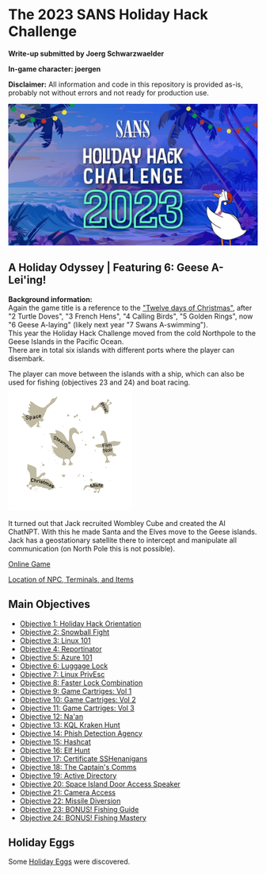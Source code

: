 # The 2023 SANS Holiday Hack Challenge
**Write-up submitted by Joerg Schwarzwaelder**  

**In-game character: joergen** 

**Disclaimer:** All information and code in this repository is provided as-is, probably not without errors and not ready for production use.

![HHC2023 Logo](https://github.com/joergschwarzwaelder/hhc2023/blob/main/images/holidayhack2023.jpg) 

## A Holiday Odyssey | Featuring 6: Geese A-Lei'ing!

**Background information:**  
Again the game title is a reference to the ["Twelve days of Christmas"](https://en.wikipedia.org/wiki/The_Twelve_Days_of_Christmas_%28song%29), after "2 Turtle Doves", "3 French Hens", "4 Calling Birds", "5 Golden Rings", now "6 Geese A-laying" (likely next year "7 Swans A-swimming").  
This year the Holiday Hack Challenge moved from the cold Northpole to the Geese Islands in the Pacific Ocean.  
There are in total six islands with different ports where the player can disembark.

The player can move between the islands with a ship, which can also be used for fishing (objectives 23 and 24) and boat racing.  
![Minimap of the Geese Islands](https://github.com/joergschwarzwaelder/hhc2023/blob/main/images/minimap.png)

It turned out that Jack recruited Wombley Cube and created the AI ChatNPT. With this he made Santa and the Elves move to the Geese islands. Jack has a geostationary satellite there to intercept and manipulate all communication (on North Pole this is not possible).

[Online Game](https://2023.holidayhackchallenge.com/)

[Location of NPC, Terminals, and Items](Directory.md)

## Main Objectives

 - [Objective 1: Holiday Hack Orientation](https://github.com/joergschwarzwaelder/hhc2023/tree/main/Objective-1)
 - [Objective 2: Snowball Fight](https://github.com/joergschwarzwaelder/hhc2023/tree/main/Objective-2)
 - [Objective 3: Linux 101](https://github.com/joergschwarzwaelder/hhc2023/tree/main/Objective-3)
 - [Objective 4: Reportinator](https://github.com/joergschwarzwaelder/hhc2023/tree/main/Objective-4)
 - [Objective 5: Azure 101](https://github.com/joergschwarzwaelder/hhc2023/tree/main/Objective-5)
 - [Objective 6: Luggage Lock](https://github.com/joergschwarzwaelder/hhc2023/tree/main/Objective-6)
 - [Objective 7: Linux PrivEsc](https://github.com/joergschwarzwaelder/hhc2023/tree/main/Objective-7)
 - [Objective 8: Faster Lock Combination](https://github.com/joergschwarzwaelder/hhc2023/tree/main/Objective-8)
 - [Objective 9: Game Cartriges: Vol 1](https://github.com/joergschwarzwaelder/hhc2023/tree/main/Objective-9)
 - [Objective 10: Game Cartriges: Vol 2](https://github.com/joergschwarzwaelder/hhc2023/tree/main/Objective-10)
 - [Objective 11: Game Cartriges: Vol 3](https://github.com/joergschwarzwaelder/hhc2023/tree/main/Objective-11)
 - [Objective 12: Na'an](https://github.com/joergschwarzwaelder/hhc2023/tree/main/Objective-12)
 - [Objective 13: KQL Kraken Hunt](https://github.com/joergschwarzwaelder/hhc2023/tree/main/Objective-13)
 - [Objective 14: Phish Detection Agency](https://github.com/joergschwarzwaelder/hhc2023/tree/main/Objective-14)
 - [Objective 15: Hashcat](https://github.com/joergschwarzwaelder/hhc2023/tree/main/Objective-15)
 - [Objective 16: Elf Hunt](https://github.com/joergschwarzwaelder/hhc2023/tree/main/Objective-16)
 - [Objective 17: Certificate SSHenanigans](https://github.com/joergschwarzwaelder/hhc2023/tree/main/Objective-17)
 - [Objective 18: The Captain's Comms](https://github.com/joergschwarzwaelder/hhc2023/tree/main/Objective-18)
 - [Objective 19: Active Directory](https://github.com/joergschwarzwaelder/hhc2023/tree/main/Objective-19)
 - [Objective 20: Space Island Door Access Speaker](https://github.com/joergschwarzwaelder/hhc2023/tree/main/Objective-20)
 - [Objective 21: Camera Access](https://github.com/joergschwarzwaelder/hhc2023/tree/main/Objective-21)
 - [Objective 22: Missile Diversion](https://github.com/joergschwarzwaelder/hhc2023/tree/main/Objective-22)
 - [Objective 23: BONUS! Fishing Guide](https://github.com/joergschwarzwaelder/hhc2023/tree/main/Objective-23)
 - [Objective 24: BONUS! Fishing Mastery](https://github.com/joergschwarzwaelder/hhc2023/tree/main/Objective-24)

## Holiday Eggs
Some [Holiday Eggs](https://github.com/joergschwarzwaelder/hhc2023/blob/main/Holiday%20Eggs.md) were discovered.
<!--stackedit_data:
eyJoaXN0b3J5IjpbNjA3OTk5ODc3LC02NDU4MzYxOCwxODE1MT
I2MTY0LC01MjM3MzMwMTgsLTE3MjkyOTU3MiwtNDc5MzQ2NDks
MTA1OTE5NjkyMiw0NTE1MDE1MTUsLTE4MTkyNzQ1MDRdfQ==
-->